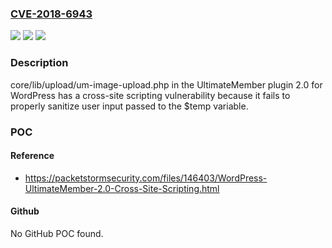 ### [CVE-2018-6943](https://cve.mitre.org/cgi-bin/cvename.cgi?name=CVE-2018-6943)
![](https://img.shields.io/static/v1?label=Product&message=n%2Fa&color=blue)
![](https://img.shields.io/static/v1?label=Version&message=n%2Fa&color=blue)
![](https://img.shields.io/static/v1?label=Vulnerability&message=n%2Fa&color=brighgreen)

### Description

core/lib/upload/um-image-upload.php in the UltimateMember plugin 2.0 for WordPress has a cross-site scripting vulnerability because it fails to properly sanitize user input passed to the $temp variable.

### POC

#### Reference
- https://packetstormsecurity.com/files/146403/WordPress-UltimateMember-2.0-Cross-Site-Scripting.html

#### Github
No GitHub POC found.

